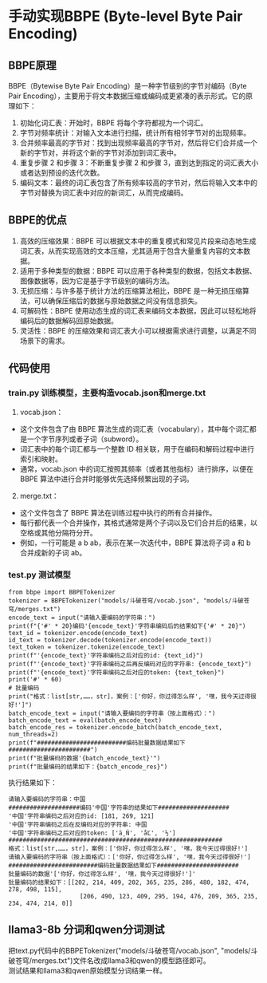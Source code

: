 # 手动实现BBPE (Byte-level Byte Pair Encoding)
## BBPE原理
BBPE（Bytewise Byte Pair Encoding）是一种字节级别的字节对编码（Byte Pair Encoding），主要用于将文本数据压缩或编码成更紧凑的表示形式。它的原理如下：
1. 初始化词汇表：开始时，BBPE 将每个字符都视为一个词汇。
2. 字节对频率统计：对输入文本进行扫描，统计所有相邻字节对的出现频率。
3. 合并频率最高的字节对：找到出现频率最高的字节对，然后将它们合并成一个新的字节对，并将这个新的字节对添加到词汇表中。
4. 重复步骤 2 和步骤 3：不断重复步骤 2 和步骤 3，直到达到指定的词汇表大小或者达到预设的迭代次数。
5. 编码文本：最终的词汇表包含了所有频率较高的字节对，然后将输入文本中的字节对替换为词汇表中对应的新词汇，从而完成编码。

## BBPE的优点
1. 高效的压缩效果：BBPE 可以根据文本中的重复模式和常见片段来动态地生成词汇表，从而实现高效的文本压缩，尤其适用于包含大量重复内容的文本数据。
2. 适用于多种类型的数据：BBPE 可以应用于各种类型的数据，包括文本数据、图像数据等，因为它是基于字节级别的编码方法。
3. 无损压缩：与许多基于统计方法的压缩算法相比，BBPE 是一种无损压缩算法，可以确保压缩后的数据与原始数据之间没有信息损失。
4. 可解码性：BBPE 使用动态生成的词汇表来编码文本数据，因此可以轻松地将编码后的数据解码回原始数据。
5. 灵活性：BBPE 的压缩效果和词汇表大小可以根据需求进行调整，以满足不同场景下的需求。

## 代码使用
### train.py 训练模型，主要构造vocab.json和merge.txt
1. vocab.json：  
  * 这个文件包含了由 BBPE 算法生成的词汇表（vocabulary），其中每个词汇都是一个字节序列或者子词（subword）。  
  * 词汇表中的每个词汇都与一个整数 ID 相关联，用于在编码和解码过程中进行索引和映射。  
  * 通常，vocab.json 中的词汇按照其频率（或者其他指标）进行排序，以便在 BBPE 算法中进行合并时能够优先选择频繁出现的子词。
2. merge.txt：  
  * 这个文件包含了 BBPE 算法在训练过程中执行的所有合并操作。  
  * 每行都代表一个合并操作，其格式通常是两个子词以及它们合并后的结果，以空格或其他分隔符分开。  
  * 例如，一行可能是 a b ab，表示在某一次迭代中，BBPE 算法将子词 a 和 b 合并成新的子词 ab。

### test.py 测试模型
```
from bbpe import BBPETokenizer
tokenizer = BBPETokenizer("models/斗破苍穹/vocab.json", "models/斗破苍穹/merges.txt")
encode_text = input("请输入要编码的字符串：")
print(f"{'#' * 20}编码'{encode_text}'字符串编码后的结果如下{'#' * 20}")
text_id = tokenizer.encode(encode_text)
id_text = tokenizer.decode(tokenizer.encode(encode_text))
text_token = tokenizer.tokenize(encode_text)
print(f"'{encode_text}'字符串编码之后对应的id: {text_id}")
print(f"'{encode_text}'字符串编码之后再反编码对应的字符串: {encode_text}")
print(f"'{encode_text}'字符串编码之后对应的token: {text_token}")
print('#' * 60)
# 批量编码
print("格式：list[str,……，str]，案例：['你好，你过得怎么样', '嘿，我今天过得很好!']")
batch_encode_text = input("请输入要编码的字符串（按上面格式）：")
batch_encode_text = eval(batch_encode_text)
batch_encode_res = tokenizer.encode_batch(batch_encode_text, num_threads=2)
print(f"#########################编码批量数据结果如下#######################")
print(f"批量编码的数据'{batch_encode_text}'")
print(f"批量编码的结果如下：{batch_encode_res}")
```
执行结果如下：
```
请输入要编码的字符串：中国
####################编码'中国'字符串的结果如下####################
'中国'字符串编码之后对应的id: [181, 269, 121]
'中国'字符串编码之后在反编码对应的字符串: 中国
'中国'字符串编码之后对应的token: ['ä¸Ń', 'åĽ', '½']
############################################################
格式：list[str,……，str]，案例：['你好，你过得怎么样', '嘿，我今天过得很好!']
请输入要编码的字符串（按上面格式）：['你好，你过得怎么样', '嘿，我今天过得很好!']
#########################编码批量数据结果如下#######################
批量编码的数据'['你好，你过得怎么样', '嘿，我今天过得很好!']'
批量编码的结果如下：[[202, 214, 409, 202, 365, 235, 286, 480, 182, 474, 278, 498, 115],
                    [206, 490, 123, 409, 295, 194, 476, 209, 365, 235, 234, 474, 214, 0]]
```
## llama3-8b 分词和qwen分词测试
把text.py代码中的BBPETokenizer("models/斗破苍穹/vocab.json", "models/斗破苍穹/merges.txt")文件名改成llama3和qwen的模型路径即可。  
测试结果和llama3和qwen原始模型分词结果一样。
